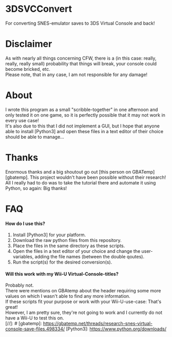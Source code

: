 # 3DSVCConvert
For converting SNES-emulator saves to 3DS Virtual Console and back!  
# Disclaimer
As with nearly all things concerning CFW, there is a (in this case: really, really, really small) probability that things will break, your console could become bricked, etc.  
Please note, that in any case, I am not responsible for any damage!  
# About
I wrote this program as a small "scribble-together" in one afternoon and only tested it on one game, so it is perfectly possible that it may not work in every use case!  
It's also due to this that I did not implement a GUI, but I hope that anyone able to install [Python3] and open these files in a text editor of their choice should be able to manage...  
# Thanks  
Enormous thanks and a big shoutout go out [this person on GBATemp][gbatemp]. This project wouldn't have been possible without their research!  
All I really had to do was to take the tutorial there and automate it using Python, so again: Big thanks!  
# FAQ  
#### How do I use this?  
1. Install [Python3] for your platform.  
2. Download the raw python files from this repository.  
3. Place the files in the same directory as these scripts.  
4. Open the files in a text editor of your choice and change the user-variables, adding the file names (between the double qoutes).  
5. Run the script(s) for the desired conversion(s).  

#### Will this work with my Wii-U Virtual-Console-titles?  
Probably not.  
There were mentions on GBAtemp about the header requiring some more values on which I wasn't able to find any more information.  
If these scripts fit your purpose or work with your Wii-U-use-case: That's great!  
However, I am pretty sure, they're not going to work and I currently do not have a Wii-U to test this on.  
[//]: #
[gbatemp]: <https://gbatemp.net/threads/research-snes-virtual-console-save-files.498334/>
[Python3]: <https://www.python.org/downloads/>
